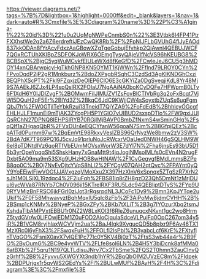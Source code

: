 https://viewer.diagrams.net/?tags=%7B%7D&lightbox=1&highlight=0000ff&edit=_blank&layers=1&nav=1&dark=auto#R%3Cmxfile%3E%3Cdiagram%20name%3D%22P%C3%A1gina-1%22%20id%3D%221u0u2UqMgNWPeCnmbS0n%22%3E3Vtbk6I4FP41PtrFXXhstWe2q2a6Z6erdreftiJEzCwQK8Rb%2F%2FpNIJFLbGVUhG4flJyEAOd837kkODAn8fYrAcvFdxzAaGBowXZgTgeGobujEfvhkp2QjAwnl4QEBUJWCF7QGxRCTUhXKIBpZSDFOKJoWRX6OEmgTysyQAjeVIfNcVS96hKEUBG8%2BCBSpX%2BjgC5yqWuMCvkfEIULeWXd8fKeGfD%2FCwleJeJ6CU5g3hMDOY14xnQBArwpicyHgTkhGNP8KN5OYMT1KjWWn%2Fflnd79LROY0CYn%2FPvoDqdP2jP2gR1Mnkburz%2BdoZXPsgbRSqhC3CzdSd3AgKlKNDGhCxziBEQPhXScPT%2Fkl9FZqxjzDeOlEP6ClO6E3cGKYiZa0DgSveqjiKdL8Yr48Mj9S7AAEkJ6ZJx4LP4spQsIRX2FOIaU7NgAAiNA0boKCyDQFe7HFWpmB0LTv6F1XdH6Y0IJDlZvgF%2BOMwmFiIJIMUZV1ZsFovBlCTIVbRg3q2oFxBcqt7VjWl5DQuH2qF5Er%2BlYd3Z%2BkqC6JdC9KWjjCW4sSoyxtbZUqSs6ugFgmQbJ7h%2FW0GTjlTeYbkRzui13TneidT7QjYZA9%2FoFdEdB%2BhhlcyOGcgfEHLHJLF1munEi9mTjAK3ZYcgPH5P1YGIO7vUIBUD2sxspDTlo%2FW9gxiJUlQsRChN27DPNQ8IEHPSIRYB70RGjIMjBAVP0BmbZfNxmS4wSminGHg%2FsqQIf1aZHgaqQbR%2FVxDUr4eEQCYfanW56goaN7Sim%2B8GfpjQEz%2BcpA1Td0Purnm97w%2BqEmVtE98RkxyVeslZBS96QrNyzWe8bmw2zV3SW%2BdA7dK7T969PQ16J5cvJq91prluNoJcRWcxrVOaUed0NWH46gSQLHM9W6el8pTDNtdIVz6qoRTfVbEUmMOVsxWorW3E7dYl7N%2Fha6jnsEs93bU5D16b3yrOpeYpqqShi5ShskHany7xGnaMtt9t4jqJogiNMsolMLfs0cEVn4N2rugFDxbt5AO9ma9m53SXg9UHzHOB8wHtNAW%2F1CvGegvgfBMdLmmsBZPeB8qo0C%2BOj7NvEvDjtcYVqS8hLl2%2FYCgV07QAH2qtQvc%2FPAYnt0yQY9YoEEiwlFjwVOGfJJAVxgzqVMoXxu2X397HzXInV6xSpnqx5ZTgSzR7XrN2sJh1M0LSjXL19zdqc4%2F2iuFqh%2FBS81iq8rZH8gzD23Qh5DmNt1zMrjDUuI6ycWVa87RNYb7Ch0V096ji15KTrelRXF3RU5Ldc94QEBIjptDTyS%2FYp9U0RYVMjzBnFRSC6jkFGrl0ziJot3rRgsrpdNL3JCoFc1Dy9%2Bmn3KpJYTqe2uUkif%2F0F58MhwavyztBqhMqxIU5qIc8zFb%2F3AiPoMw8jdmCVHH%2B%2BSmp1cKNMv%2BNyeP%2BGxZFy%2BKb7tXLiT%2B3g7IYOzurXbq2tsmJKshdaTlbAMPVxtEBBU1r0NZ2W8LxKOl3f6RleZ6unuqcxNKvnt1gc2wo8HrmZ5tydGVrAv0LIFOwjEDM1Z0uFOD2AloCjqulaSdceVLPujFq0OpC267om34y5iR%2B1VGM8ryjhlaxWCVVjm2ua%2BaJ4lgk9XvgucQD5b8pIxr9F6Av46TX1MzXRc0l6yFhX3%2FSwqxFuH%2FFOLfi2lsPbl%2B3yabcLcf6KrE%2FXtyfjnTVqGO%2FsniX0avX7vIQE1Pc77lc0Y5KV4Bj0zT%2FtsS3wb44a4r%2B9FO%2ByOumG%2BC9e4yvWTV%2FLfe8sol6LN%2B4H5Y3biDcnk8afMMa06atBXb%2F5qru1N197QLTLdisuJNrv7Cx2TbSme%2FQS2T0hmn3ZauClnvQzGrhf%2B8%2Fyvvu5XWGYXt3ndb1hYR%2BqQbOIM2UVzEC8m%2FIdpek%2BDPUrjgx1r5qvWS2GEdYs%2Fl%2BULwMUf%2BAyH%2F4H%3C%2Fdiagram%3E%3C%2Fmxfile%3E

